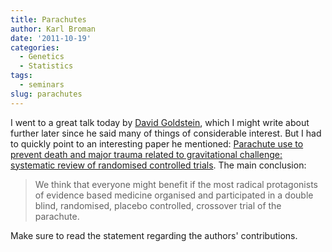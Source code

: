 ```yaml
---
title: Parachutes
author: Karl Broman
date: '2011-10-19'
categories:
  - Genetics
  - Statistics
tags:
  - seminars
slug: parachutes
---
```


I went to a great talk today by [David Goldstein](http://humangenome.duke.edu/people/david-goldstein), which I might write about further later since he said many of things of considerable interest. But I had to quickly point to an interesting paper he mentioned: [Parachute use to prevent death and major trauma related to gravitational challenge: systematic review of randomised controlled trials](http://www.bmj.com/content/327/7429/1459.full.pdf). The main conclusion:

<blockquote>We think that everyone might benefit if the most radical protagonists of evidence based medicine organised and participated in a double blind, randomised, placebo controlled, crossover trial of the parachute.</blockquote>

Make sure to read the statement regarding the authors' contributions.

